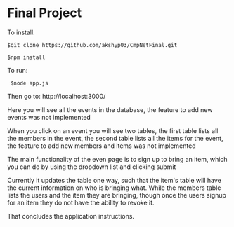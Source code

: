 # Final Project

To install:

    $git clone https://github.com/akshyp03/CmpNetFinal.git

    $npm install

To run:
     
     $node app.js

Then go to: http://localhost:3000/

Here you will see all the events in the database, the feature to add new events was not implemented

When you click on an event you will see two tables, the first table lists all the members in the event,
the second table lists all the items for the event, the feature to add new members and items was not implemented

The main functionality of the even page is to sign up to bring an item, which you can do by using the dropdown list
and clicking submit

Currently it updates the table one way, such that the item's table will have the current information on who is bringing what.
While the members table lists the users and the item they are bringing, though once the users signup for an item they do not have the
ability to revoke it.

That concludes the application instructions.
